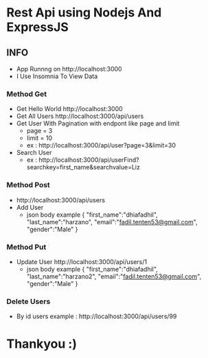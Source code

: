# Rest Api  using Nodejs And ExpressJS

## INFO
   - App Runnng on http://localhost:3000
   - I Use Insomnia To View Data
    
  

### Method Get
  - Get Hello World http://localhost:3000
  - Get All Users http://localhost:3000/api/users
  - Get User With Pagination with endpont like page and limit
    - page = 3
    - limit = 10
    - ex : http://localhost:3000/api/user?page=3&limit=30
  - Search User 
    - ex : http://localhost:3000/api/userFind?searchkey=first_name&searchvalue=Liz
### Method Post
  - http://localhost:3000/api/users
  - Add User 
    - json body example
{
"first_name":"dhiafadhil",
"last_name":"harzano",
"email":"fadil.tenten53@gmail.com",
"gender":"Male"
}

### Method Put
  - Update User
  http://localhost:3000/api/users/1
      - json body example
{
"first_name":"dhiafadhil",
"last_name":"harzano2",
"email":"fadil.tenten53@gmail.com",
"gender":"Male"
}

### Delete Users
  - By id users
    example : http://localhost:3000/api/users/99
    
# Thankyou :)
